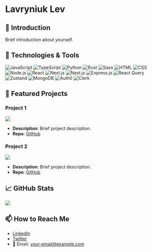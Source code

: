 # Lavryniuk Lev

## 👋 Introduction
Brief introduction about yourself.

## 🔧 Technologies & Tools
![JavaScript](https://img.shields.io/badge/-JavaScript-F7DF1E?style=flat-square&logo=javascript)
![TypeScript](https://img.shields.io/badge/-TypeScript-3178C6?style=flat-square&logo=typescript)
![Python](https://img.shields.io/badge/-Python-3776AB?style=flat-square&logo=python)
![Rust](https://img.shields.io/badge/-Rust-000000?style=flat-square&logo=rust)
![Sass](https://img.shields.io/badge/-Sass-CC6699?style=flat-square&logo=sass)
![HTML](https://img.shields.io/badge/-HTML-E34F26?style=flat-square&logo=html5)
![CSS](https://img.shields.io/badge/-CSS-1572B6?style=flat-square&logo=css3)
![Node.js](https://img.shields.io/badge/-Node.js-339933?style=flat-square&logo=node.js)
![React](https://img.shields.io/badge/-React-61DAFB?style=flat-square&logo=react)
![Next.js](https://img.shields.io/badge/-Next.js-000000?style=flat-square&logo=next.js)
![Nest.js](https://img.shields.io/badge/-Nest.js-E0234E?style=flat-square&logo=nestjs)
![Express.js](https://img.shields.io/badge/-Express.js-000000?style=flat-square&logo=express)
![React Query](https://img.shields.io/badge/-React_Query-FF4154?style=flat-square&logo=reactquery)
![Zustand](https://img.shields.io/badge/-Zustand-FF4050?style=flat-square)
![MongoDB](https://img.shields.io/badge/-MongoDB-47A248?style=flat-square&logo=mongodb)
![Auth0](https://img.shields.io/badge/-Auth0-EB5424?style=flat-square&logo=auth0)
![Clerk](https://img.shields.io/badge/-Clerk-21A1F1?style=flat-square)

<!-- Repeat for other tools -->

## 🌟 Featured Projects
### Project 1
[![](link-to-project-image)](link-to-live-demo)
- **Description**: Brief project description.
- **Repo**: [GitHub](link-to-repo)

### Project 2
[![](link-to-project-image)](link-to-live-demo)
- **Description**: Brief project description.
- **Repo**: [GitHub](link-to-repo)

## 📈 GitHub Stats
![](link-to-github-stats)

## 📫 How to Reach Me
- [LinkedIn](your-linkedin)
- [Twitter](your-twitter)
- 📧 Email: your-email@example.com
